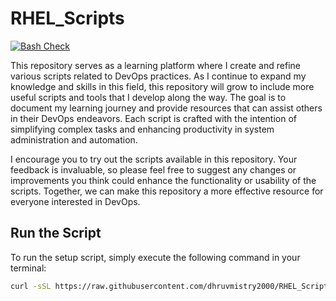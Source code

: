 # RHEL_Scripts
[![Bash Check](https://github.com/dhruvmistry2000/RHEL_Scripts/actions/workflows/bash-check.yml/badge.svg)](https://github.com/dhruvmistry2000/RHEL_Scripts/actions/workflows/bash-check.yml)

This repository serves as a learning platform where I create and refine various scripts related to DevOps practices. As I continue to expand my knowledge and skills in this field, this repository will grow to include more useful scripts and tools that I develop along the way. The goal is to document my learning journey and provide resources that can assist others in their DevOps endeavors. Each script is crafted with the intention of simplifying complex tasks and enhancing productivity in system administration and automation.

I encourage you to try out the scripts available in this repository. Your feedback is invaluable, so please feel free to suggest any changes or improvements you think could enhance the functionality or usability of the scripts. Together, we can make this repository a more effective resource for everyone interested in DevOps.

## Run the Script

To run the setup script, simply execute the following command in your terminal:

```bash
curl -sSL https://raw.githubusercontent.com/dhruvmistry2000/RHEL_Scripts/main/setup.sh | bash
```

